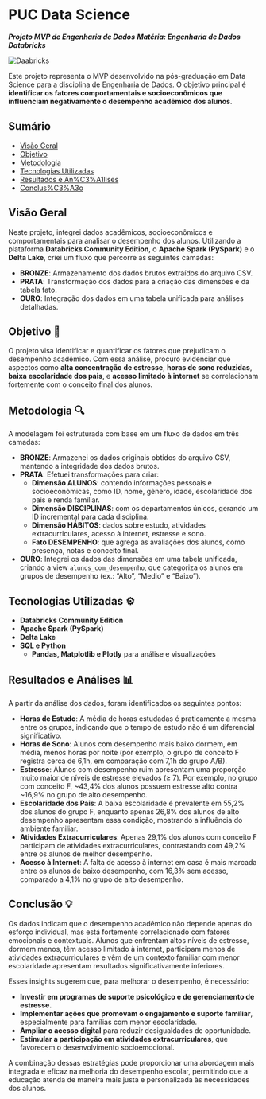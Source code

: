# PUC Data Science
***Projeto MVP de Engenharia de Dados***
***Matéria: Engenharia de Dados***
***Databricks***

![Daabricks](https://th.bing.com/th/id/OIP._tSNl4WZRbmfPgDqRaodSwHaD6?rs=1&pid=ImgDetMain)


Este projeto representa o MVP desenvolvido na pós-graduação em Data Science para a disciplina de Engenharia de Dados. O objetivo principal é **identificar os fatores comportamentais e socioeconômicos que influenciam negativamente o desempenho acadêmico dos alunos**.

## Sumário

- [Visão Geral](#vis%C3%A3o-geral)
- [Objetivo](#objetivo)
- [Metodologia](#metodologia)
- [Tecnologias Utilizadas](#tecnologias-utilizadas)
- [Resultados e An%C3%A1lises](#resultados-e-an%C3%A1lises)
- [Conclus%C3%A3o](#conclus%C3%A3o)

## Visão Geral

Neste projeto, integrei dados acadêmicos, socioeconômicos e comportamentais para analisar o desempenho dos alunos. Utilizando a plataforma **Databricks Community Edition**, o **Apache Spark (PySpark)** e o **Delta Lake**, criei um fluxo que percorre as seguintes camadas:

- **BRONZE**: Armazenamento dos dados brutos extraídos do arquivo CSV.
- **PRATA**: Transformação dos dados para a criação das dimensões e da tabela fato.
- **OURO**: Integração dos dados em uma tabela unificada para análises detalhadas.

## Objetivo 🎯

O projeto visa identificar e quantificar os fatores que prejudicam o desempenho acadêmico. Com essa análise, procuro evidenciar que aspectos como **alta concentração de estresse**, **horas de sono reduzidas**, **baixa escolaridade dos pais**, e **acesso limitado à internet** se correlacionam fortemente com o conceito final dos alunos.

## Metodologia 🔍

A modelagem foi estruturada com base em um fluxo de dados em três camadas:

- **BRONZE**: Armazenei os dados originais obtidos do arquivo CSV, mantendo a integridade dos dados brutos.
- **PRATA**: Efetuei transformações para criar:
  - **Dimensão ALUNOS**: contendo informações pessoais e socioeconômicas, como ID, nome, gênero, idade, escolaridade dos pais e renda familiar.
  - **Dimensão DISCIPLINAS**: com os departamentos únicos, gerando um ID incremental para cada disciplina.
  - **Dimensão HÁBITOS**: dados sobre estudo, atividades extracurriculares, acesso à internet, estresse e sono.
  - **Fato DESEMPENHO**: que agrega as avaliações dos alunos, como presença, notas e conceito final.
- **OURO**: Integrei os dados das dimensões em uma tabela unificada, criando a view `alunos_com_desempenho`, que categoriza os alunos em grupos de desempenho (ex.: “Alto”, “Medio” e “Baixo”).

## Tecnologias Utilizadas ⚙️

- **Databricks Community Edition**
- **Apache Spark (PySpark)**
- **Delta Lake**
- **SQL e Python**  
  - **Pandas, Matplotlib e Plotly** para análise e visualizações

## Resultados e Análises 📊

A partir da análise dos dados, foram identificados os seguintes pontos:

- **Horas de Estudo**: A média de horas estudadas é praticamente a mesma entre os grupos, indicando que o tempo de estudo não é um diferencial significativo.
- **Horas de Sono**: Alunos com desempenho mais baixo dormem, em média, menos horas por noite (por exemplo, o grupo de conceito F registra cerca de 6,1h, em comparação com 7,1h do grupo A/B).
- **Estresse**: Alunos com desempenho ruim apresentam uma proporção muito maior de níveis de estresse elevados (≥ 7). Por exemplo, no grupo com conceito F, ~43,4% dos alunos possuem estresse alto contra ~16,9% no grupo de alto desempenho.
- **Escolaridade dos Pais**: A baixa escolaridade é prevalente em 55,2% dos alunos do grupo F, enquanto apenas 26,8% dos alunos de alto desempenho apresentam essa condição, mostrando a influência do ambiente familiar.
- **Atividades Extracurriculares**: Apenas 29,1% dos alunos com conceito F participam de atividades extracurriculares, contrastando com 49,2% entre os alunos de melhor desempenho.
- **Acesso à Internet**: A falta de acesso à internet em casa é mais marcada entre os alunos de baixo desempenho, com 16,3% sem acesso, comparado a 4,1% no grupo de alto desempenho.

## Conclusão 💡

Os dados indicam que o desempenho acadêmico não depende apenas do esforço individual, mas está fortemente correlacionado com fatores emocionais e contextuais. Alunos que enfrentam altos níveis de estresse, dormem menos, têm acesso limitado à internet, participam menos de atividades extracurriculares e vêm de um contexto familiar com menor escolaridade apresentam resultados significativamente inferiores.

Esses insights sugerem que, para melhorar o desempenho, é necessário:

- **Investir em programas de suporte psicológico e de gerenciamento de estresse.**
- **Implementar ações que promovam o engajamento e suporte familiar**, especialmente para famílias com menor escolaridade.
- **Ampliar o acesso digital** para reduzir desigualdades de oportunidade.
- **Estimular a participação em atividades extracurriculares**, que favorecem o desenvolvimento socioemocional.

A combinação dessas estratégias pode proporcionar uma abordagem mais integrada e eficaz na melhoria do desempenho escolar, permitindo que a educação atenda de maneira mais justa e personalizada às necessidades dos alunos.
